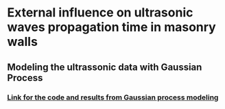 # External influence on ultrasonic waves propagation time in masonry walls



## Modeling the ultrassonic data with Gaussian Process



### [Link for the code and results from Gaussian process modeling]( https://rpubs.com/rfpaz/Gaussian_process)





